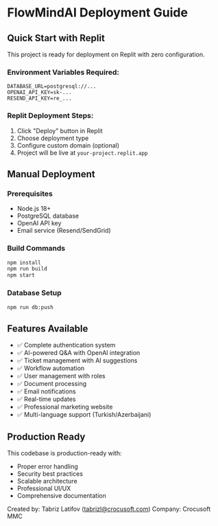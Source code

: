 # FlowMindAI Deployment Guide

## Quick Start with Replit

This project is ready for deployment on Replit with zero configuration.

### Environment Variables Required:
```env
DATABASE_URL=postgresql://...
OPENAI_API_KEY=sk-...
RESEND_API_KEY=re_...
```

### Replit Deployment Steps:
1. Click "Deploy" button in Replit
2. Choose deployment type
3. Configure custom domain (optional)
4. Project will be live at `your-project.replit.app`

## Manual Deployment

### Prerequisites
- Node.js 18+
- PostgreSQL database
- OpenAI API key
- Email service (Resend/SendGrid)

### Build Commands
```bash
npm install
npm run build
npm start
```

### Database Setup
```bash
npm run db:push
```

## Features Available
- ✅ Complete authentication system
- ✅ AI-powered Q&A with OpenAI integration
- ✅ Ticket management with AI suggestions  
- ✅ Workflow automation
- ✅ User management with roles
- ✅ Document processing
- ✅ Email notifications
- ✅ Real-time updates
- ✅ Professional marketing website
- ✅ Multi-language support (Turkish/Azerbaijani)

## Production Ready
This codebase is production-ready with:
- Proper error handling
- Security best practices
- Scalable architecture
- Professional UI/UX
- Comprehensive documentation

Created by: Tabriz Latifov (tabrizl@crocusoft.com)
Company: Crocusoft MMC